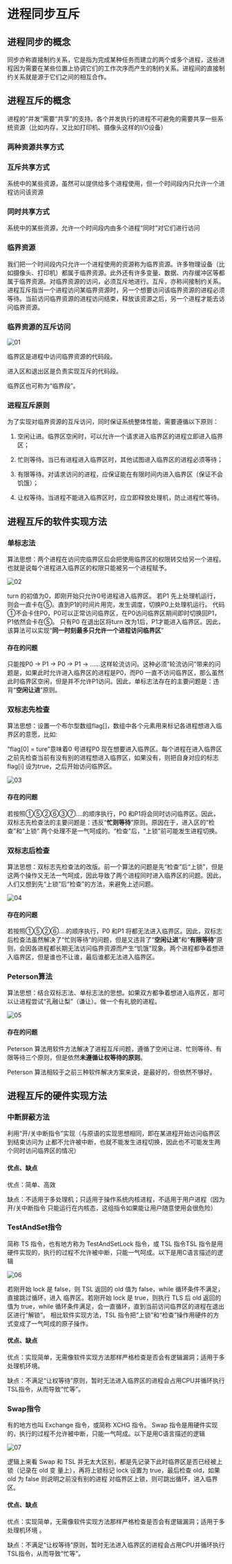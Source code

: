 # 进程同步互斥

## 进程同步的概念

同步亦称直接制约关系，它是指为完成某种任务而建立的两个或多个进程，这些进程因为需要在某些位置上协调它们的工作次序而产生的制约关系。进程间的直接制约关系就是源于它们之间的相互合作。

## 进程互斥的概念

进程的“并发”需要“共享”的支持。各个并发执行的进程不可避免的需要共享一些系统资源（比如内存，又比如打印机、摄像头这样的I/O设备）

### 两种资源共享方式

### 互斥共享方式

系统中的某些资源，虽然可以提供给多个进程使用，但一个时间段内只允许一个进程访问该资源

### 同时共享方式

系统中的某些资源，允许一个时间段内由多个进程“同时”对它们进行访问

### 临界资源

我们把一个时间段内只允许一个进程使用的资源称为临界资源。许多物理设备（比如摄像头、打印机）都属于临界资源。此外还有许多变量、数据、内存缓冲区等都属于临界资源。对临界资源的访问，必须互斥地进行。互斥，亦称间接制约关系。进程互斥指当一个进程访问某临界资源时，另一个想要访问该临界资源的进程必须等待。当前访问临界资源的进程访问结束，释放该资源之后，另一个进程才能去访问临界资源。

### 临界资源的互斥访问

![01](./assets/imgs/同步互斥/01.png)

临界区是进程中访问临界资源的代码段。

进入区和退出区是负责实现互斥的代码段。

临界区也可称为“临界段”。

### 进程互斥原则

为了实现对临界资源的互斥访问，同时保证系统整体性能，需要遵循以下原则：

1. 空闲让进。临界区空闲时，可以允许一个请求进入临界区的进程立即进入临界区；

2. 忙则等待。当已有进程进入临界区时，其他试图进入临界区的进程必须等待；

3. 有限等待。对请求访问的进程，应保证能在有限时间内进入临界区（保证不会饥饿）；

4. 让权等待。当进程不能进入临界区时，应立即释放处理机，防止进程忙等待。



## 进程互斥的软件实现方法

### 单标志法

算法思想：两个进程在访问完临界区后会把使用临界区的权限转交给另一个进程。也就是说每个进程进入临界区的权限只能被另一个进程赋予。

![02](./assets/imgs/同步互斥/02.png)

turn 的初值为0，即刚开始只允许0号进程进入临界区。
若P1 先上处理机运行，则会一直卡在⑤。直到P1的时间片用完，发生调度，切换P0上处理机运行。
代码①不会卡住P0，P0可以正常访问临界区，在P0访问临界区期间即时切换回P1，P1依然会卡在⑤。
只有P0 在退出区将turn 改为1后，P1才能进入临界区。因此，该算法可以实现“**同一时刻最多只允许一个进程访问临界区**”

#### 存在的问题

只能按P0 -> P1 -> P0 -> P1 -> ……这样轮流访问。这种必须“轮流访问”带来的问题是，如果此时允许进入临界区的进程是P0，而P0 一直不访问临界区，那么虽然此时临界区空闲，但是并不允许P1访问。因此，单标志法存在的主要问题是：违背“**空闲让进**”原则。

### 双标志先检查

算法思想：设置一个布尔型数组flag[]，数组中各个元素用来标记各进程想进入临界区的意愿，比如:

“flag[0] = ture”意味着0 号进程P0 现在想要进入临界区。每个进程在进入临界区之前先检查当前有没有别的进程想进入临界区，如果没有，则把自身对应的标志flag[i] 设为true，之后开始访问临界区。

![03](./assets/imgs/同步互斥/03.png)

#### 存在的问题

若按照①⑤②⑥③⑦….的顺序执行，P0 和P1将会同时访问临界区。因此，双标志先检查法的主要问题是：违反“**忙则等待**”原则。原因在于，进入区的“检查”和“上锁” 两个处理不是一气呵成的。“检查”后，“上锁”前可能发生进程切换。

### 双标志后检查

算法思想：双标志先检查法的改版。前一个算法的问题是先“检查”后“上锁”，但是这两个操作又无法一气呵成，因此导致了两个进程同时进入临界区的问题。因此，人们又想到先“上锁”后“检查”的方法，来避免上述问题。

![04](./assets/imgs/同步互斥/04.png)

#### 存在的问题

若按照①⑤②⑥….的顺序执行，P0 和P1 将都无法进入临界区。因此，双标志后检查法虽然解决了“忙则等待”的问题，但是又违背了“**空闲让进**”和“**有限等待**”原则，会因各进程都长期无法访问临界资源而产生“饥饿”现象。两个进程都争着想进入临界区，但是谁也不让谁，最后谁都无法进入临界区。

### Peterson算法

算法思想：结合双标志法、单标志法的思想。如果双方都争着想进入临界区，那可以让进程尝试“孔融让梨”（谦让）。做一个有礼貌的进程。

![05](./assets/imgs/同步互斥/05.png)

#### 存在的问题

Peterson 算法用软件方法解决了进程互斥问题，遵循了空闲让进、忙则等待、有限等待三个原则，但是依然**未遵循让权等待的原则**。

Peterson 算法相较于之前三种软件解决方案来说，是最好的，但依然不够好。



## 进程互斥的硬件实现方法

### 中断屏蔽方法

利用“开/关中断指令”实现（与原语的实现思想相同，即在某进程开始访问临界区到结束访问为 止都不允许被中断，也就不能发生进程切换，因此也不可能发生两个同时访问临界区的情况）

#### 优点、缺点

优点：简单、高效 

缺点：不适用于多处理机；只适用于操作系统内核进程，不适用于用户进程（因为开/关中断指令 只能运行在内核态，这组指令如果能让用户随意使用会很危险）

### TestAndSet指令

简称 TS 指令，也有地方称为 TestAndSetLock 指令，或 TSL 指令TSL 指令是用硬件实现的，执行的过程不允许被中断，只能一气呵成。以下是用C语言描述的逻辑

![06](./assets/imgs/同步互斥/06.png)

若刚开始 lock 是 false，则 TSL 返回的 old 值为 false，while 循环条件不满足，直接跳过循环，进入 临界区。若刚开始 lock 是 true，则执行 TLS 后 old 返回的值为 true，while 循环条件满足，会一直循环，直到当前访问临界区的进程在退出区进行“解锁”。 相比软件实现方法，TSL 指令把“上锁”和“检查”操作用硬件的方式变成了一气呵成的原子操作。

#### 优点、缺点

优点：实现简单，无需像软件实现方法那样严格检查是否会有逻辑漏洞；适用于多处理机环境。

缺点：不满足“让权等待”原则，暂时无法进入临界区的进程会占用CPU并循环执行TSL指令，从而导致“忙等”。

### Swap指令

有的地方也叫 Exchange 指令，或简称 XCHG 指令。 Swap 指令是用硬件实现的，执行的过程不允许被中断，只能一气呵成。以下是用C语言描述的逻辑

![07](./assets/imgs/同步互斥/07.png)

逻辑上来看 Swap 和 TSL 并无太大区别，都是先记录下此时临界区是否已经被上锁（记录在 old 变 量上），再将上锁标记 lock 设置为 true，最后检查 old，如果 old 为 false 则说明之前没有别的进程 对临界区上锁，则可跳出循环，进入临界区。

#### 优点、缺点

优点：实现简单，无需像软件实现方法那样严格检查是否会有逻辑漏洞；适用于多处理机环境 。

缺点：不满足“让权等待”原则，暂时无法进入临界区的进程会占用CPU并循环执行TSL指令，从而导致“忙等”。

